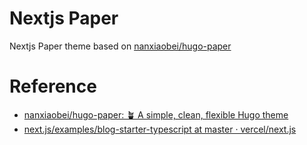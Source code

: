 # Nextjs Paper
Nextjs Paper theme based on [nanxiaobei/hugo-paper](https://github.com/nanxiaobei/hugo-paper)

# Reference 
- [nanxiaobei/hugo-paper: 🪴 A simple, clean, flexible Hugo theme](https://github.com/nanxiaobei/hugo-paper)
- [next.js/examples/blog-starter-typescript at master · vercel/next.js](https://github.com/vercel/next.js/tree/master/examples/blog-starter-typescript)

